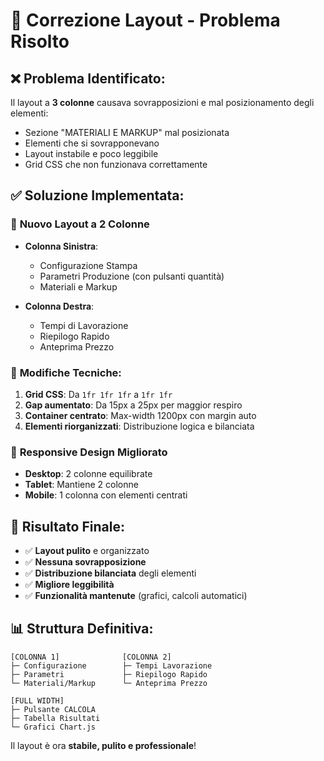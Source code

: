 # 🔧 Correzione Layout - Problema Risolto

## ❌ **Problema Identificato:**
Il layout a **3 colonne** causava sovrapposizioni e mal posizionamento degli elementi:
- Sezione "MATERIALI E MARKUP" mal posizionata
- Elementi che si sovrapponevano
- Layout instabile e poco leggibile
- Grid CSS che non funzionava correttamente

## ✅ **Soluzione Implementata:**

### 📐 **Nuovo Layout a 2 Colonne**
- **Colonna Sinistra**: 
  - Configurazione Stampa
  - Parametri Produzione (con pulsanti quantità)
  - Materiali e Markup

- **Colonna Destra**:
  - Tempi di Lavorazione
  - Riepilogo Rapido
  - Anteprima Prezzo

### 🎯 **Modifiche Tecniche:**
1. **Grid CSS**: Da `1fr 1fr 1fr` a `1fr 1fr`
2. **Gap aumentato**: Da 15px a 25px per maggior respiro
3. **Container centrato**: Max-width 1200px con margin auto
4. **Elementi riorganizzati**: Distribuzione logica e bilanciata

### 📱 **Responsive Design Migliorato**
- **Desktop**: 2 colonne equilibrate
- **Tablet**: Mantiene 2 colonne
- **Mobile**: 1 colonna con elementi centrati

## 🎨 **Risultato Finale:**
- ✅ **Layout pulito** e organizzato
- ✅ **Nessuna sovrapposizione**
- ✅ **Distribuzione bilanciata** degli elementi
- ✅ **Migliore leggibilità**
- ✅ **Funzionalità mantenute** (grafici, calcoli automatici)

## 📊 **Struttura Definitiva:**
```
[COLONNA 1]              [COLONNA 2]
├─ Configurazione        ├─ Tempi Lavorazione
├─ Parametri             ├─ Riepilogo Rapido
└─ Materiali/Markup      └─ Anteprima Prezzo

[FULL WIDTH]
├─ Pulsante CALCOLA
├─ Tabella Risultati
└─ Grafici Chart.js
```

Il layout è ora **stabile, pulito e professionale**! 